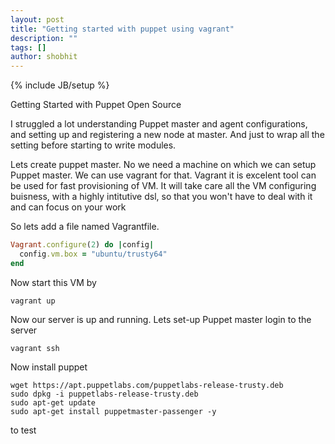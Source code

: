 ```yaml
---
layout: post
title: "Getting started with puppet using vagrant"
description: ""
tags: []
author: shobhit
---
```

{% include JB/setup %}

Getting Started with Puppet Open Source

I struggled a lot understanding Puppet master and agent configurations, and setting up and registering a new node at master.
And just to wrap all the setting before starting to write modules.

Lets create puppet master. No we need a machine on which we can setup Puppet master.
We can use vagrant for that. Vagrant it is excelent tool can be used for fast provisioning of VM.
It will take care all the VM configuring buisness, with a highly intitutive dsl, so that you won't have to deal with it and can focus on your work

So lets add a file named Vagrantfile.

```ruby
Vagrant.configure(2) do |config|
  config.vm.box = "ubuntu/trusty64"
end
```

Now start this VM by

```
vagrant up
```

Now our server is up and running. Lets set-up Puppet master
login to the server

```
vagrant ssh
```

Now install puppet

```
wget https://apt.puppetlabs.com/puppetlabs-release-trusty.deb
sudo dpkg -i puppetlabs-release-trusty.deb
sudo apt-get update
sudo apt-get install puppetmaster-passenger -y
```

to test
